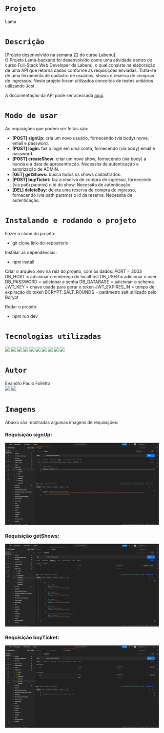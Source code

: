 # `Projeto`
Lama

# `Descrição`
[Projeto desenvolvido na semana 22 do curso Labenu]. </br>
O Projeto Lama-backend foi desenvolvido como uma atividade dentro do curso Full-Stack Web Developer da Labenu, o qual consiste na elaboração de uma API que retorna dados conforme as requisições enviadas. Trata-se de uma ferramenta de cadastro de usuários, shows e reserva de compras de ingressos. Neste projeto foram utilizados conceitos de testes unitários utilizando Jest.

A documentação da API pode ser acessada [aqui](https://documenter.getpostman.com/view/21552787/2s83tDpsrR).

# `Modo de usar`
As requisições que podem ser feitas são:  

- **[POST] signUp:** cria um novo usuário, fornecendo (via body) nome, email e password.
- **[POST] login:** faz o login em uma conta, fornecendo (via body) email e password.
- **[POST] createShow:** criar um novo show, fornecendo (via body) a banda e a data de apresentração. Necessita de autenticação e autorização de ADMIN.
- **[GET] getShows:** busca todos os shows cadastrados.
- **[POST] buyTicket:** faz a reserva de compra de ingresso, fornecendo (via path params) o id do show. Necessita de autenticação.
- **[DEL] deleteBuy:** deleta uma reserva de compra de ingresso, fornecendo (via path params) o id da reserva. Necessita de autenticação.

# `Instalando e rodando o projeto`
Fazer o clone do projeto:
- git clone link-do-repositório

Instalar as dependências:
- npm install

Criar o arquivo .env na raiz do projeto, com os dados:
  PORT = 3003
  DB_HOST = adicionar o endereço do localhost
  DB_USER = adicionar o user
  DB_PASSWORD = adicionar a senha
  DB_DATABASE = adicionar o schema
  JWT_KEY = chave usada para gerar o token
  JWT_EXPIRES_IN = tempo de expiração do token
  BCRYPT_SALT_ROUNDS = parâmetro salt utilizado pelo Bcrypt

Rodar o projeto:
- npm run dev

# `Tecnologias utilizadas`
<div>
<img src="https://img.shields.io/badge/Visual_Studio_Code-0078D4?style=for-the-badge&logo=visual%20studio%20code&logoColor=white">
<img src="https://img.shields.io/badge/JavaScript-F7DF1E?style=for-the-badge&logo=javascript&logoColor=black">
<img src="https://img.shields.io/badge/TypeScript-007ACC?style=for-the-badge&logo=typescript&logoColor=white">
<img src="https://img.shields.io/badge/Node.js-43853D?style=for-the-badge&logo=node.js&logoColor=white">
<img src="https://img.shields.io/badge/MySQL-00000F?style=for-the-badge&logo=mysql&logoColor=white">
<img src="https://img.shields.io/badge/Express.js-404D59?style=for-the-badge">
<img src="https://img.shields.io/badge/Jest-323330?style=for-the-badge&logo=Jest&logoColor=white">
<img src="https://img.shields.io/badge/GIT-E44C30?style=for-the-badge&logo=git&logoColor=white">
<img src="https://img.shields.io/badge/GitHub-100000?style=for-the-badge&logo=github&logoColor=white">
<img src="https://img.shields.io/badge/Markdown-000000?style=for-the-badge&logo=markdown&logoColor=white">
</div>

# `Autor`
Evandro Paulo Folletto </br>
<a href="https://www.linkedin.com/in/evandrofolletto/"><img src="https://img.shields.io/badge/LinkedIn-0077B5?style=for-the-badge&logo=linkedin&logoColor=white"></a> <a href="https://github.com/epfolletto"><img src="https://img.shields.io/badge/GitHub-100000?style=for-the-badge&logo=github&logoColor=white"></a>

# `Imagens`
Abaixo são mostradas algumas imagens de requisições:

### Requisição signUp:
<img src="./src/images/img_1.png"/>

### Requisição getShows:
<img src="./src/images/img_2.png"/>

### Requisição buyTicket:
<img src="./src/images/img_3.png"/>